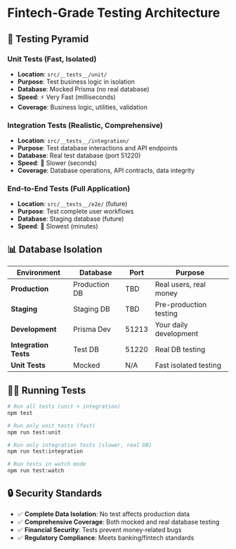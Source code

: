 # Fintech-Grade Testing Architecture

## 🔺 Testing Pyramid

### Unit Tests (Fast, Isolated)
- **Location**: `src/__tests__/unit/`
- **Purpose**: Test business logic in isolation
- **Database**: Mocked Prisma (no real database)
- **Speed**: ⚡ Very Fast (milliseconds)
- **Coverage**: Business logic, utilities, validation

### Integration Tests (Realistic, Comprehensive)  
- **Location**: `src/__tests__/integration/`
- **Purpose**: Test database interactions and API endpoints
- **Database**: Real test database (port 51220)
- **Speed**: 🐢 Slower (seconds)
- **Coverage**: Database operations, API contracts, data integrity

### End-to-End Tests (Full Application)
- **Location**: `src/__tests__/e2e/` (future)
- **Purpose**: Test complete user workflows
- **Database**: Staging database (future)
- **Speed**: 🐌 Slowest (minutes)

## 📊 Database Isolation

| Environment | Database | Port | Purpose |
|-------------|----------|------|---------|
| **Production** | Production DB | TBD | Real users, real money |
| **Staging** | Staging DB | TBD | Pre-production testing |
| **Development** | Prisma Dev | 51213 | Your daily development |
| **Integration Tests** | Test DB | 51220 | Real DB testing |
| **Unit Tests** | Mocked | N/A | Fast isolated testing |

## 🏃‍♂️ Running Tests

```bash
# Run all tests (unit + integration)
npm test

# Run only unit tests (fast)
npm run test:unit

# Run only integration tests (slower, real DB)
npm run test:integration

# Run tests in watch mode
npm run test:watch
```

## 🔒 Security Standards

- ✅ **Complete Data Isolation**: No test affects production data
- ✅ **Comprehensive Coverage**: Both mocked and real database testing
- ✅ **Financial Security**: Tests prevent money-related bugs
- ✅ **Regulatory Compliance**: Meets banking/fintech standards